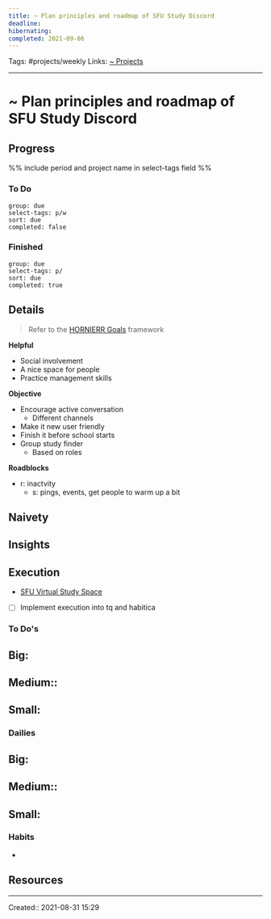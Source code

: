 ```yaml
---
title: ~ Plan principles and roadmap of SFU Study Discord
deadline:
hibernating:
completed: 2021-09-06 
---
```

Tags: #projects/weekly
Links: [~ Projects](out/~-projects.md)
___
# ~ Plan principles and roadmap of SFU Study Discord
## Progress
%% include period and project name in select-tags field %%
### To Do
```tq
group: due
select-tags: p/w
sort: due
completed: false

```
### Finished
```tq
group: due
select-tags: p/
sort: due
completed: true

```
## Details
> Refer to the [HORNIERR Goals](out/hornierr-goals.md) framework

**Helpful**
- Social involvement
- A nice space for people
- Practice management skills

**Objective**
- Encourage active conversation
	- Different channels
- Make it new user friendly
- Finish it before school starts
- Group study finder
	- Based on roles

**Roadblocks**
- r: inactvity
	- s: pings, events, get people to warm up a bit

**Naivety**
- 

**Insights**
- 

## Execution
- [SFU Virtual Study Space](out/sfu-virtual-study-space.md)
- [ ] Implement execution into tq and habitica
### To Do's
**Big:**
- 

**Medium::**
- 

**Small:**
- 
### Dailies
**Big:**
- 

**Medium::**
- 

**Small:**
- 
### Habits
- 
## Resources

___
Created:: 2021-08-31 15:29
